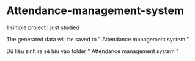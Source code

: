 # Attendance-management-system
 1 simple project I just studied


The generated data will be saved to " Attendance management system "

Dữ liệu sinh ra sẽ lưu vào folder " Attendance management system "
